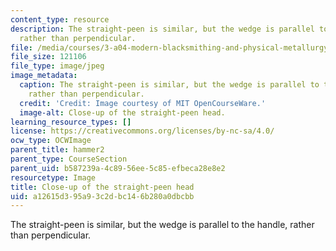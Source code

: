 ```yaml
---
content_type: resource
description: The straight-peen is similar, but the wedge is parallel to the handle,
  rather than perpendicular.
file: /media/courses/3-a04-modern-blacksmithing-and-physical-metallurgy-fall-2008/a12615d395a93c2dbc146b280a0dbcbb_017.jpg
file_size: 121106
file_type: image/jpeg
image_metadata:
  caption: The straight-peen is similar, but the wedge is parallel to the handle,
    rather than perpendicular.
  credit: 'Credit: Image courtesy of MIT OpenCourseWare.'
  image-alt: Close-up of the straight-peen head.
learning_resource_types: []
license: https://creativecommons.org/licenses/by-nc-sa/4.0/
ocw_type: OCWImage
parent_title: hammer2
parent_type: CourseSection
parent_uid: b587239a-4c89-56ee-5c85-efbeca28e8e2
resourcetype: Image
title: Close-up of the straight-peen head
uid: a12615d3-95a9-3c2d-bc14-6b280a0dbcbb
---
```

The straight-peen is similar, but the wedge is parallel to the handle, rather than perpendicular.